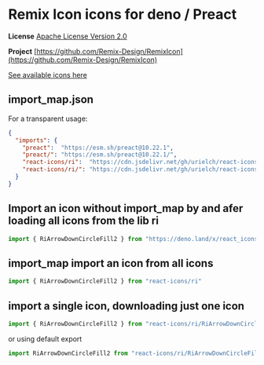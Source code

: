 # Remix Icon icons for deno / Preact

**License** [Apache License Version 2.0](http://www.apache.org/licenses/)

**Project** [https://github.com/Remix-Design/RemixIcon](https://github.com/Remix-Design/RemixIcon)

[See available icons here](https://react-icons.deno.dev/ri)

## import_map.json

For a transparent usage:

```json
{
  "imports": {
    "preact":  "https://esm.sh/preact@10.22.1",
    "preact/": "https://esm.sh/preact@10.22.1/",
    "react-icons/ri":  "https://cdn.jsdelivr.net/gh/urielch/react-icons-ri@1.0.10/mod.ts",
    "react-icons/ri/": "https://cdn.jsdelivr.net/gh/urielch/react-icons-ri@1.0.10/ico/",
  }
}
```

## Import an icon without import_map by and afer loading all icons from the lib ri

```ts
import { RiArrowDownCircleFill2 } from "https://deno.land/x/react_icons_ri@1.0.10/mod.ts"
```

## import_map import an icon from all icons

```ts
import { RiArrowDownCircleFill2 } from "react-icons/ri"
```

## import a single icon, downloading just one icon

```ts
import { RiArrowDownCircleFill2 } from "react-icons/ri/RiArrowDownCircleFill2.ts"
```

or using default export

```ts
import RiArrowDownCircleFill2 from "react-icons/ri/RiArrowDownCircleFill2.ts"
```

